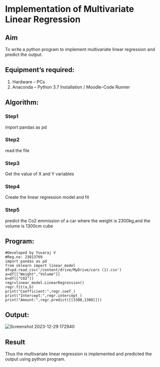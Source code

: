 # Implementation of Multivariate Linear Regression
## Aim
To write a python program to implement multivariate linear regression and predict the output.
## Equipment’s required:
1.	Hardware – PCs
2.	Anaconda – Python 3.7 Installation / Moodle-Code Runner
## Algorithm:
### Step1
import pandas as pd

### Step2
read the file

### Step3
Get the value of X and Y variables

### Step4
Create the linear regression model and fit

### Step5
predict the Co2 emmission of a car where the weight is 2300kg,and the volume is 1300cm cube

## Program:
```
#Developed by Yuvaraj V
#Reg.no: 23013769
import pandas as pd
from sklearn import linear_model
df=pd.read_csv('/content/drive/MyDrive/cars (1).csv')
a=df[["Weight","Volume"]]
b=df[["CO2"]]
regr=linear_model.LinearRegression()
regr.fit(a,b)
print("Coefficient:",regr.coef_)
print("Intercept:",regr.intercept_)
print("Amount:",regr.predict([[3300,1300]]))
```
## Output:
![Screenshot 2023-12-29 172940](https://github.com/YuvarajVB/Multivariate-Linear-Regression/assets/151488375/b876fa46-9a5b-4426-8c24-d92a1a8ccf46)



## Result
Thus the multivariate linear regression is implemented and predicted the output using python program.
